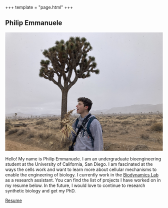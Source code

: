 +++
template = "page.html"
+++

## Philip Emmanuele

![profile](./about_pic.JPEG)

Hello! My name is Philip Emmanuele. I am an undergraduate bioengineering student at the University of California, San Diego. I am fascinated at the ways the cells work and want to learn more about cellular mechanisms to enable the engineering of biology. I currently work in the [Biodynamics Lab](https://biodynamics.ucsd.edu) as a research assistant. You can find the list of projects I have worked on in my resume below. In the future, I would love to continue to research synthetic biology and get my PhD. 

[Resume](./Resume-1-23.pdf)